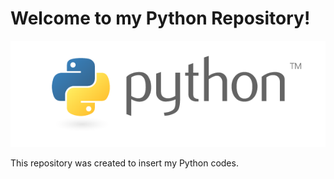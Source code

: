 # Welcome to my Python Repository!

![Imagem de versionamento](./python-logo.png)

This repository was created to insert my Python codes.